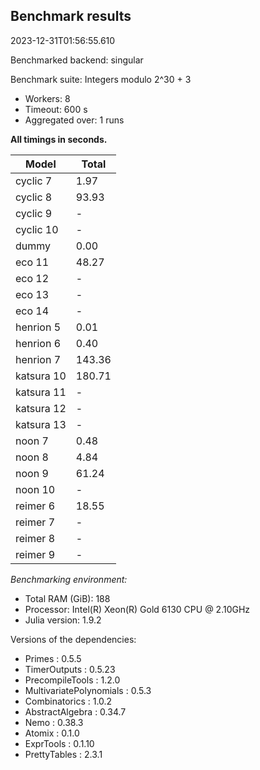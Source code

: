 ## Benchmark results

2023-12-31T01:56:55.610

Benchmarked backend: singular

Benchmark suite: Integers modulo 2^30 + 3

- Workers: 8
- Timeout: 600 s
- Aggregated over: 1 runs

**All timings in seconds.**

|Model|Total|
|-----|---|
|cyclic 7|1.97|
|cyclic 8|93.93|
|cyclic 9| - |
|cyclic 10| - |
|dummy|0.00|
|eco 11|48.27|
|eco 12| - |
|eco 13| - |
|eco 14| - |
|henrion 5|0.01|
|henrion 6|0.40|
|henrion 7|143.36|
|katsura 10|180.71|
|katsura 11| - |
|katsura 12| - |
|katsura 13| - |
|noon 7|0.48|
|noon 8|4.84|
|noon 9|61.24|
|noon 10| - |
|reimer 6|18.55|
|reimer 7| - |
|reimer 8| - |
|reimer 9| - |

*Benchmarking environment:*

* Total RAM (GiB): 188
* Processor: Intel(R) Xeon(R) Gold 6130 CPU @ 2.10GHz
* Julia version: 1.9.2

Versions of the dependencies:

* Primes : 0.5.5
* TimerOutputs : 0.5.23
* PrecompileTools : 1.2.0
* MultivariatePolynomials : 0.5.3
* Combinatorics : 1.0.2
* AbstractAlgebra : 0.34.7
* Nemo : 0.38.3
* Atomix : 0.1.0
* ExprTools : 0.1.10
* PrettyTables : 2.3.1
